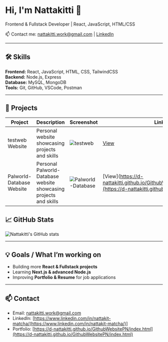 # Hi, I'm Nattakitti 👋

Frontend & Fullstack Developer | React, JavaScript, HTML/CSS

📫 Contact me: nattakitti.work@gmail.com | [LinkedIn](https://www.linkedin.com/in/nattakit-matcha/)

---

## 🛠 Skills

**Frontend:** React, JavaScript, HTML, CSS, TailwindCSS  
**Backend:** Node.js, Express  
**Database:** MySQL, MongoDB  
**Tools:** Git, GitHub, VSCode, Postman  

---

## 📂 Projects

| Project | Description | Screenshot | Link |
|---------|------------|------------|------|
| testweb Website | Personal  website showcasing projects and skills | ![testweb](https://raw.githubusercontent.com/D-Nattakitti/GithubWebsitePN/main/screenshot.png) | [View](https://d-nattakitti.github.io/GithubWebsitePN/index.html) |
| Palworld-Database Website | Personal Palworld-Database website showcasing projects and skills | ![Palworld-Database](https://raw.githubusercontent.com/D-Nattakitti/Palworld-DB/main/screenshot.png) | [View](https://d-nattakitti.github.io/GithubWebsitePN/index.html](https://d-nattakitti.github.io/Palworld-DB/) |

## 📈 GitHub Stats

![Nattakitti's GitHub stats](https://github-readme-stats.vercel.app/api?username=D-Nattakitti&show_icons=true&theme=radical)

---

## 💡 Goals / What I’m working on

- Building more **React & Fullstack projects**  
- Learning **Next.js & advanced Node.js**  
- Improving **Portfolio & Resume** for job applications

---

## 📫 Contact

- Email: nattakitti.work@gmail.com  
- LinkedIn: [https://www.linkedin.com/in/nattakit-matcha/(https://www.linkedin.com/in/nattakit-matcha/)]
- Portfolio: [https://d-nattakitti.github.io/GithubWebsitePN/index.html](https://d-nattakitti.github.io/GithubWebsitePN/index.html)

